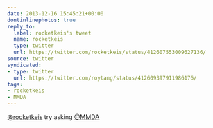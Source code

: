 ```yaml
---
date: 2013-12-16 15:45:21+00:00
dontinlinephotos: true
reply_to:
  label: rocketkeis's tweet
  name: rocketkeis
  type: twitter
  url: https://twitter.com/rocketkeis/status/412607553009627136/
source: twitter
syndicated:
- type: twitter
  url: https://twitter.com/roytang/status/412609397911986176/
tags:
- rocketkeis
- MMDA
---
```


[@rocketkeis](https://twitter.com/rocketkeis/) try asking [@MMDA](https://twitter.com/MMDA/)